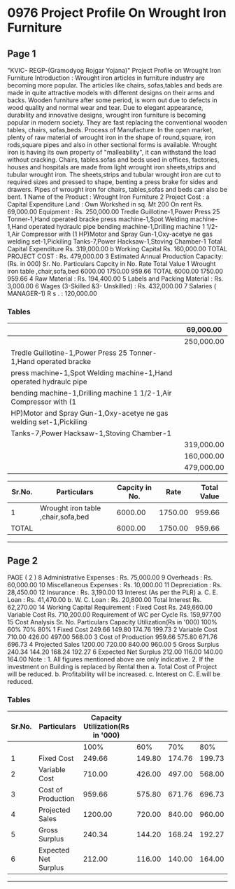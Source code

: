 # 0976 Project Profile On Wrought Iron Furniture

## Page 1

"KVIC- REGP-(Gramodyog Rojgar Yojana)" Project Profile on Wrought Iron Furniture Introduction : Wrought iron articles in furniture industry are becoming more popular. The articles like chairs, sofas,tables and beds are made in quite attractive models with different designs on their arms and backs. Wooden furniture after some period, is worn out due to defects in wood quality and normal wear and tear. Due to elegant appearance, durability and innovative designs, wrought iron furniture is becoming popular in modern society. They are fast replacing the conventional wooden tables, chairs, sofas,beds. Process of Manufacture: In the open market, plenty of raw material of wrought iron in the shape of round,square, iron rods,square pipes and also in other sectional forms is available. Wrought iron is having its own property of "malleability", it can withstand the load without cracking. Chairs, tables.sofas and beds used in offices, factories, houses and hospitals are made from light wrought iron sheets,strips and tubular wrought iron. The sheets,strips and tubular wrought iron are cut to required sizes and pressed to shape, benting a press brake for sides and drawers. Pipes of wrought iron for chairs, tables,sofas and beds can also be bent. 1 Name of the Product : Wrought Iron Furniture 2 Project Cost : a Capital Expenditure Land : Own Workshed in sq. Mt 200 On rent Rs. 69,000.00 Equipment : Rs. 250,000.00 Tredle Guillotine-1,Power Press 25 Tonner-1,Hand operated bracke press machine-1,Spot Welding machine-1,Hand operated hydraulc pipe bending machine-1,Drilling machine 1 1/2-1,Air Compressor with (1 HP)Motor and Spray Gun-1,Oxy-acetye ne gas welding set-1,Pickiling Tanks-7,Power Hacksaw-1,Stoving Chamber-1 Total Capital Expenditure Rs. 319,000.00 b Working Capital Rs. 160,000.00 TOTAL PROJECT COST : Rs. 479,000.00 3 Estimated Annual Production Capacity: (Rs. in 000) Sr. No. Particulars Capcity in No. Rate Total Value 1 Wrought iron table ,chair,sofa,bed 6000.00 1750.00 959.66 TOTAL 6000.00 1750.00 959.66 4 Raw Material : Rs. 194,400.00 5 Labels and Packing Material : Rs. 3,000.00 6 Wages (3-Skilled &3- Unskilled) : Rs. 432,000.00 7 Salaries ( MANAGER-1) R s . : 120,000.00

### Tables

|  | 69,000.00 |
|---|---|
|  | 250,000.00 |
| Tredle Guillotine-1,Power Press 25 Tonner-1,Hand operated bracke |  |
| press machine-1,Spot Welding machine-1,Hand operated hydraulc pipe |  |
| bending machine-1,Drilling machine 1 1/2-1,Air Compressor with (1 |  |
| HP)Motor and Spray Gun-1,Oxy-acetye ne gas welding set-1,Pickiling
Tanks-7,Power Hacksaw-1,Stoving Chamber-1 |  |
|  | 319,000.00 |
|  | 160,000.00 |
|  | 479,000.00 |

| Sr.No. | Particulars | Capcity in No. | Rate | Total Value |
|---|---|---|---|---|
| 1 | Wrought iron table ,chair,sofa,bed | 6000.00 | 1750.00 | 959.66 |
| TOTAL |  | 6000.00 | 1750.00 | 959.66 |

---

## Page 2

PAGE ( 2 ) 8 Administrative Expenses : Rs. 75,000.00 9 Overheads : Rs. 60,000.00 10 Miscellaneous Expenses : Rs. 10,000.00 11 Depreciation : Rs. 28,450.00 12 Insurance : Rs. 3,190.00 13 Interest (As per the PLR) a. C. E. Loan : Rs. 41,470.00 b. W. C. Loan : Rs. 20,800.00 Total Interest Rs. 62,270.00 14 Working Capital Requirement : Fixed Cost Rs. 249,660.00 Variable Cost Rs. 710,200.00 Requirement of WC per Cycle Rs. 159,977.00 15 Cost Analysis Sr. No. Particulars Capacity Utilization(Rs in '000) 100% 60% 70% 80% 1 Fixed Cost 249.66 149.80 174.76 199.73 2 Variable Cost 710.00 426.00 497.00 568.00 3 Cost of Production 959.66 575.80 671.76 696.73 4 Projected Sales 1200.00 720.00 840.00 960.00 5 Gross Surplus 240.34 144.20 168.24 192.27 6 Expected Net Surplus 212.00 116.00 140.00 164.00 Note : 1. All figures mentioned above are only indicative. 2. If the investment on Building is replaced by Rental then a. Total Cost of Project will be reduced. b. Profitability will be increased. c. Interest on C. E.will be reduced.

### Tables

| Sr.No. | Particulars | Capacity Utilization(Rs in '000) |  |  |  |
|---|---|---|---|---|---|
|  |  | 100% | 60% | 70% | 80% |
| 1 | Fixed Cost | 249.66 | 149.80 | 174.76 | 199.73 |
| 2 | Variable Cost | 710.00 | 426.00 | 497.00 | 568.00 |
| 3 | Cost of Production | 959.66 | 575.80 | 671.76 | 696.73 |
| 4 | Projected Sales | 1200.00 | 720.00 | 840.00 | 960.00 |
| 5 | Gross Surplus | 240.34 | 144.20 | 168.24 | 192.27 |
| 6 | Expected Net Surplus | 212.00 | 116.00 | 140.00 | 164.00 |

---
